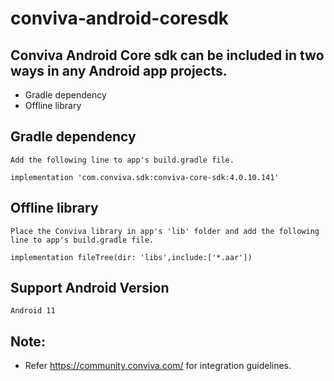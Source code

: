 # conviva-android-coresdk

## Conviva Android Core sdk can be included in two ways in any Android app projects.

* Gradle dependency
* Offline library

## Gradle dependency
    Add the following line to app's build.gradle file.
    
    implementation 'com.conviva.sdk:conviva-core-sdk:4.0.10.141'
    
## Offline library
    Place the Conviva library in app's 'lib' folder and add the following line to app's build.gradle file.
    
    implementation fileTree(dir: 'libs',include:['*.aar'])
    
## Support Android Version    
    Android 11
 
## Note:  

* Refer https://community.conviva.com/ for integration guidelines.
